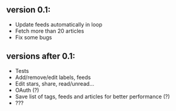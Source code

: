 version 0.1:
-----------
- Update feeds automatically in loop
- Fetch more than 20 articles
- Fix some bugs

versions after 0.1:
-----------------
- Tests
- Add/remove/edit labels, feeds
- Edit stars, share, read/unread...
- OAuth (?)
- Save list of tags, feeds and articles for better performance (?)
- ???

